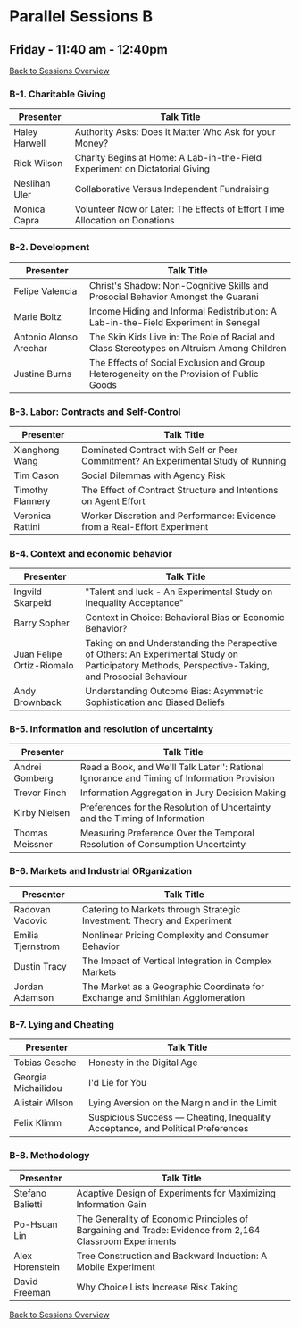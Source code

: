 # Parallel Sessions B
## Friday - 11:40 am - 12:40pm
[Back to Sessions Overview](README.md)

### **B-1. Charitable Giving**

Presenter     | Talk Title
--------------|------------
Haley Harwell | Authority Asks: Does it Matter Who Ask for your Money?
Rick Wilson  | Charity Begins at Home: A Lab-in-the-Field Experiment on Dictatorial Giving
Neslihan Uler | Collaborative Versus Independent Fundraising
Monica Capra  | Volunteer Now or Later: The Effects of Effort Time Allocation on Donations

### **B-2. Development**

Presenter     | Talk Title
--------------|------------
Felipe Valencia | Christ's Shadow: Non-Cognitive Skills and Prosocial Behavior Amongst the Guarani
Marie Boltz  | Income Hiding and Informal Redistribution: A Lab-in-the-Field Experiment in Senegal
Antonio Alonso Arechar | The Skin Kids Live in: The Role of Racial and Class Stereotypes on Altruism Among Children
Justine Burns   | The Effects of Social Exclusion and Group Heterogeneity on the Provision of Public Goods

### **B-3. Labor: Contracts and Self-Control**

Presenter     | Talk Title
--------------|------------
Xianghong Wang | Dominated Contract with Self or Peer Commitment? An Experimental Study of Running
Tim Cason | Social Dilemmas with Agency Risk
Timothy Flannery | The Effect of Contract Structure and Intentions on Agent Effort
Veronica Rattini | Worker Discretion and Performance: Evidence from a Real-Effort Experiment

### **B-4. Context and economic behavior**

Presenter     | Talk Title
--------------|------------
Ingvild Skarpeid | "Talent and luck - An Experimental Study on Inequality Acceptance"
Barry Sopher | Context in Choice:  Behavioral Bias or Economic Behavior?
Juan Felipe Ortiz-Riomalo | Taking on and Understanding the Perspective of Others: An Experimental Study on Participatory Methods, Perspective-Taking, and Prosocial Behaviour 
Andy Brownback | Understanding Outcome Bias: Asymmetric Sophistication and Biased Beliefs

### **B-5. Information and resolution of uncertainty**

Presenter     | Talk Title
--------------|------------
Andrei Gomberg | Read a Book, and We'll Talk Later'': Rational Ignorance and Timing of Information Provision
Trevor Finch | Information Aggregation in Jury Decision Making
Kirby Nielsen | Preferences for the Resolution of Uncertainty and the Timing of Information
Thomas Meissner | Measuring Preference Over the Temporal Resolution of Consumption Uncertainty

### **B-6. Markets and Industrial ORganization**

Presenter     | Talk Title
--------------|------------
Radovan Vadovic | Catering to Markets through Strategic Investment: Theory and Experiment
Emilia Tjernstrom | Nonlinear Pricing Complexity and Consumer Behavior
Dustin Tracy | The Impact of Vertical Integration in Complex Markets
Jordan Adamson | The Market as a Geographic Coordinate for Exchange and Smithian Agglomeration


### **B-7. Lying and Cheating**

Presenter     | Talk Title
--------------|------------
Tobias Gesche | Honesty in the Digital Age
Georgia Michailidou | I'd Lie for You
Alistair Wilson | Lying Aversion on the Margin and in the Limit
Felix Klimm | Suspicious Success — Cheating, Inequality Acceptance, and Political Preferences


### **B-8. Methodology**

Presenter     | Talk Title
--------------|------------
Stefano Balietti | Adaptive Design of Experiments for Maximizing Information Gain
Po-Hsuan Lin | The Generality of Economic Principles of Bargaining and Trade: Evidence from 2,164 Classroom Experiments
Alex Horenstein | Tree Construction and Backward Induction: A Mobile Experiment
David Freeman | Why Choice Lists Increase Risk Taking

[Back to Sessions Overview](README.md)
